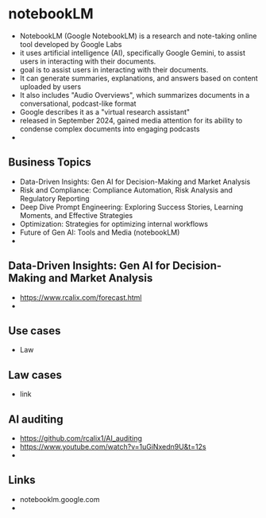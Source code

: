 # notebookLM

* NotebookLM (Google NotebookLM) is a research and note-taking online tool developed by Google Labs
* it uses artificial intelligence (AI), specifically Google Gemini, to assist users in interacting with their documents.
* goal is  to assist users in interacting with their documents.
* It can generate summaries, explanations, and answers based on content uploaded by users
* It also includes "Audio Overviews", which summarizes documents in a conversational, podcast-like format
* Google describes it as a "virtual research assistant"
* released in September 2024, gained media attention for its ability to condense complex documents into engaging podcasts
* 

## Business Topics

* Data-Driven Insights: Gen AI for Decision-Making and Market Analysis
* Risk and Compliance: Compliance Automation, Risk Analysis and Regulatory Reporting
* Deep Dive Prompt Engineering: Exploring Success Stories, Learning Moments, and Effective Strategies
* Optimization: Strategies for optimizing internal workflows
* Future of Gen AI: Tools and Media (notebookLM)
* 

## Data-Driven Insights: Gen AI for Decision-Making and Market Analysis

* https://www.rcalix.com/forecast.html
* 

## Use cases

* Law

## Law cases

* link

## AI auditing

* https://github.com/rcalix1/AI_auditing
* https://www.youtube.com/watch?v=1uGiNxedn9U&t=12s
* 

## Links

* notebooklm.google.com
* 

